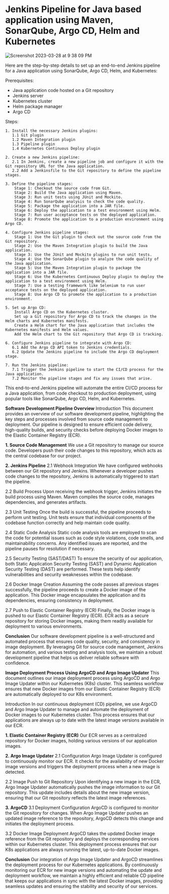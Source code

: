 # Jenkins Pipeline for Java based application using Maven, SonarQube, Argo CD, Helm and Kubernetes

![Screenshot 2023-03-28 at 9 38 09 PM](https://user-images.githubusercontent.com/43399466/228301952-abc02ca2-9942-4a67-8293-f76647b6f9d8.png)


Here are the step-by-step details to set up an end-to-end Jenkins pipeline for a Java application using SonarQube, Argo CD, Helm, and Kubernetes:

Prerequisites:

   -  Java application code hosted on a Git repository
   -   Jenkins server
   -  Kubernetes cluster
   -  Helm package manager
   -  Argo CD

Steps:

    1. Install the necessary Jenkins plugins:
       1.1 Git plugin
       1.2 Maven Integration plugin
       1.3 Pipeline plugin
       1.4 Kubernetes Continuous Deploy plugin

    2. Create a new Jenkins pipeline:
       2.1 In Jenkins, create a new pipeline job and configure it with the Git repository URL for the Java application.
       2.2 Add a Jenkinsfile to the Git repository to define the pipeline stages.

    3. Define the pipeline stages:
        Stage 1: Checkout the source code from Git.
        Stage 2: Build the Java application using Maven.
        Stage 3: Run unit tests using JUnit and Mockito.
        Stage 4: Run SonarQube analysis to check the code quality.
        Stage 5: Package the application into a JAR file.
        Stage 6: Deploy the application to a test environment using Helm.
        Stage 7: Run user acceptance tests on the deployed application.
        Stage 8: Promote the application to a production environment using Argo CD.

    4. Configure Jenkins pipeline stages:
        Stage 1: Use the Git plugin to check out the source code from the Git repository.
        Stage 2: Use the Maven Integration plugin to build the Java application.
        Stage 3: Use the JUnit and Mockito plugins to run unit tests.
        Stage 4: Use the SonarQube plugin to analyze the code quality of the Java application.
        Stage 5: Use the Maven Integration plugin to package the application into a JAR file.
        Stage 6: Use the Kubernetes Continuous Deploy plugin to deploy the application to a test environment using Helm.
        Stage 7: Use a testing framework like Selenium to run user acceptance tests on the deployed application.
        Stage 8: Use Argo CD to promote the application to a production environment.

    5. Set up Argo CD:
        Install Argo CD on the Kubernetes cluster.
        Set up a Git repository for Argo CD to track the changes in the Helm charts and Kubernetes manifests.
        Create a Helm chart for the Java application that includes the Kubernetes manifests and Helm values.
        Add the Helm chart to the Git repository that Argo CD is tracking.

    6. Configure Jenkins pipeline to integrate with Argo CD:
       6.1 Add the Argo CD API token to Jenkins credentials.
       6.2 Update the Jenkins pipeline to include the Argo CD deployment stage.

    7. Run the Jenkins pipeline:
       7.1 Trigger the Jenkins pipeline to start the CI/CD process for the Java application.
       7.2 Monitor the pipeline stages and fix any issues that arise.

This end-to-end Jenkins pipeline will automate the entire CI/CD process for a Java application, from code checkout to production deployment, using popular tools like SonarQube, Argo CD, Helm, and Kubernetes.






**Software Development Pipeline Overview**
Introduction
This document provides an overview of our software development pipeline, highlighting the key steps and processes involved from source code management to deployment. Our pipeline is designed to ensure efficient code delivery, high-quality builds, and security checks before deploying Docker images to the Elastic Container Registry (ECR).

**1. Source Code Management**
We use a Git repository to manage our source code. Developers push their code changes to this repository, which acts as the central codebase for our project.

**2. Jenkins Pipeline**
2.1 Webhook Integration
We have configured webhooks between our Git repository and Jenkins. Whenever a developer pushes code changes to the repository, Jenkins is automatically triggered to start the pipeline.

2.2 Build Process
Upon receiving the webhook trigger, Jenkins initiates the build process using Maven. Maven compiles the source code, manages dependencies, and generates artifacts.

2.3 Unit Testing
Once the build is successful, the pipeline proceeds to perform unit testing. Unit tests ensure that individual components of the codebase function correctly and help maintain code quality.

2.4 Static Code Analysis
Static code analysis tools are employed to scan the code for potential issues such as code style violations, code smells, and maintainability concerns. Any identified issues are reported, and the pipeline pauses for resolution if necessary.

2.5 Security Testing (SAST/DAST)
To ensure the security of our application, both Static Application Security Testing (SAST) and Dynamic Application Security Testing (DAST) are performed. These tests help identify vulnerabilities and security weaknesses within the codebase.

2.6 Docker Image Creation
Assuming the code passes all previous stages successfully, the pipeline proceeds to create a Docker image of the application. This Docker image encapsulates the application and its dependencies, ensuring consistency in deployment.

2.7 Push to Elastic Container Registry (ECR)
Finally, the Docker image is pushed to our Elastic Container Registry (ECR). ECR acts as a secure repository for storing Docker images, making them readily available for deployment to various environments.

**Conclusion**
Our software development pipeline is a well-structured and automated process that ensures code quality, security, and consistency in image deployment. By leveraging Git for source code management, Jenkins for automation, and various testing and analysis tools, we maintain a robust development pipeline that helps us deliver reliable software with confidence.



**Image Deployment Process Using ArgoCD and Argo Image Updater**
This document outlines our image deployment process using ArgoCD and Argo Image Updater within our Kubernetes (K8s) cluster. This seamless workflow ensures that new Docker images from our Elastic Container Registry (ECR) are automatically deployed to our K8s environment.

Introduction
In our continuous deployment (CD) pipeline, we use ArgoCD and Argo Image Updater to manage and automate the deployment of Docker images to our Kubernetes cluster. This process ensures that our applications are always up to date with the latest image versions available in our ECR.

**1. Elastic Container Registry (ECR)**
Our ECR serves as a centralized repository for Docker images, holding various versions of our application images.

**2. Argo Image Updater**
2.1 Configuration
Argo Image Updater is configured to continuously monitor our ECR. It checks for the availability of new Docker image versions and triggers the deployment process when a new image is detected.

2.2 Image Push to Git Repository
Upon identifying a new image in the ECR, Argo Image Updater automatically pushes the image information to our Git repository. This update includes details about the new image version, ensuring that our Git repository reflects the latest image references.

**3. ArgoCD**
3.1 Deployment Configuration
ArgoCD is configured to monitor the Git repository for changes. When Argo Image Updater pushes an updated image reference to the repository, ArgoCD detects this change and initiates the deployment process.

3.2 Docker Image Deployment
ArgoCD takes the updated Docker image reference from the Git repository and deploys the corresponding services within our Kubernetes cluster. This deployment process ensures that our K8s applications are always running the latest, up-to-date Docker images.

**Conclusion**
Our integration of Argo Image Updater and ArgoCD streamlines the deployment process for our Kubernetes applications. By continuously monitoring our ECR for new image versions and automating the update and deployment workflow, we maintain a highly efficient and reliable CD pipeline that keeps our applications in sync with the latest Docker images, providing seamless updates and ensuring the stability and security of our services.
